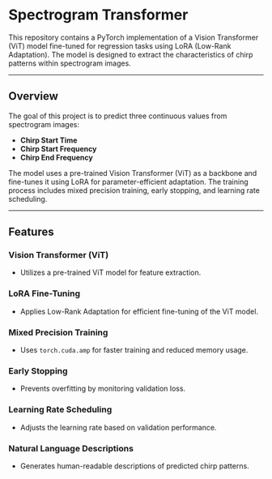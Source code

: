 # Spectrogram Transformer

This repository contains a PyTorch implementation of a Vision Transformer (ViT) model fine-tuned for regression tasks using LoRA (Low-Rank Adaptation). The model is designed to extract the characteristics of chirp patterns within spectrogram images.

---

## Overview

The goal of this project is to predict three continuous values from spectrogram images:

- **Chirp Start Time**
- **Chirp Start Frequency**
- **Chirp End Frequency**

The model uses a pre-trained Vision Transformer (ViT) as a backbone and fine-tunes it using LoRA for parameter-efficient adaptation. The training process includes mixed precision training, early stopping, and learning rate scheduling.

---

## Features

### Vision Transformer (ViT)
- Utilizes a pre-trained ViT model for feature extraction.

### LoRA Fine-Tuning
- Applies Low-Rank Adaptation for efficient fine-tuning of the ViT model.

### Mixed Precision Training
- Uses `torch.cuda.amp` for faster training and reduced memory usage.

### Early Stopping
- Prevents overfitting by monitoring validation loss.

### Learning Rate Scheduling
- Adjusts the learning rate based on validation performance.

### Natural Language Descriptions
- Generates human-readable descriptions of predicted chirp patterns.
